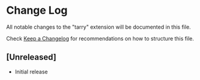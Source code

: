 # Change Log

All notable changes to the "tarry" extension will be documented in this file.

Check [Keep a Changelog](http://keepachangelog.com/) for recommendations on how to structure this file.

## [Unreleased]

- Initial release